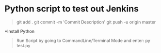 # Python script to test out Jenkins
>git add .
>git commit -m 'Commit Description'
>git push -u origin master

*Install Python
>Run Script by going to CommandLine/Terminal Mode and enter: py test.py
